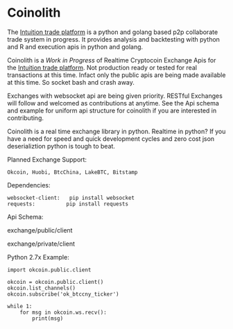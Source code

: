 Coinolith
=========
The [Intuition trade platform](https://github.com/intuition-io) is a python and golang based p2p collaborate trade system in progress.  It provides analysis and backtesting with python and R and execution apis in python and golang.

Coinolith is a *Work in Progress* of Realtime Cryptocoin Exchange Apis for the [Intuition trade platform](https://github.com/intuition-io).  Not production ready or tested for real transactions at this time.  Infact only the public apis are being made available at this time. So socket bash and crash away.

Exchanges with websocket api are being given priority.  RESTful Exchanges will follow and welcomed as contributions at anytime.  See the Api schema and example for uniform api structure for coinolith if you are interested in contributing.


Coinolith is a real time exchange library in python.  Realtime in python?  If you have a need for speed and quick development cycles and zero cost json deserializtion python is tough to beat.


Planned Exchange Support:
    
    Okcoin, Huobi, BtcChina, LakeBTC, Bitstamp




Dependencies:
   
    websocket-client:   pip install websocket
    requests:          pip install requests


Api Schema:

   exchange/public/client

   exchange/private/client

Python 2.7x Example:

    import okcoin.public.client

    okcoin = okcoin.public.client()
    okcoin.list_channels()
    okcoin.subscribe('ok_btccny_ticker')

    while 1:
        for msg in okcoin.ws.recv():
            print(msg)
        



    

